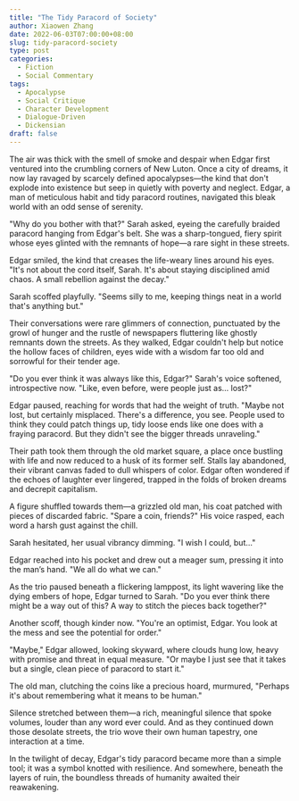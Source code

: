 ```yaml
---
title: "The Tidy Paracord of Society"
author: Xiaowen Zhang
date: 2022-06-03T07:00:00+08:00
slug: tidy-paracord-society
type: post
categories:
  - Fiction
  - Social Commentary
tags:
  - Apocalypse
  - Social Critique
  - Character Development
  - Dialogue-Driven
  - Dickensian
draft: false
---
```


The air was thick with the smell of smoke and despair when Edgar first ventured into the crumbling corners of New Luton. Once a city of dreams, it now lay ravaged by scarcely defined apocalypses—the kind that don't explode into existence but seep in quietly with poverty and neglect. Edgar, a man of meticulous habit and tidy paracord routines, navigated this bleak world with an odd sense of serenity. 

"Why do you bother with that?" Sarah asked, eyeing the carefully braided paracord hanging from Edgar's belt. She was a sharp-tongued, fiery spirit whose eyes glinted with the remnants of hope—a rare sight in these streets. 

Edgar smiled, the kind that creases the life-weary lines around his eyes. "It's not about the cord itself, Sarah. It's about staying disciplined amid chaos. A small rebellion against the decay."

Sarah scoffed playfully. "Seems silly to me, keeping things neat in a world that's anything but."

Their conversations were rare glimmers of connection, punctuated by the growl of hunger and the rustle of newspapers fluttering like ghostly remnants down the streets. As they walked, Edgar couldn't help but notice the hollow faces of children, eyes wide with a wisdom far too old and sorrowful for their tender age.

"Do you ever think it was always like this, Edgar?" Sarah's voice softened, introspective now. "Like, even before, were people just as... lost?"

Edgar paused, reaching for words that had the weight of truth. "Maybe not lost, but certainly misplaced. There's a difference, you see. People used to think they could patch things up, tidy loose ends like one does with a fraying paracord. But they didn't see the bigger threads unraveling."

Their path took them through the old market square, a place once bustling with life and now reduced to a husk of its former self. Stalls lay abandoned, their vibrant canvas faded to dull whispers of color. Edgar often wondered if the echoes of laughter ever lingered, trapped in the folds of broken dreams and decrepit capitalism.

A figure shuffled towards them—a grizzled old man, his coat patched with pieces of discarded fabric. "Spare a coin, friends?" His voice rasped, each word a harsh gust against the chill.

Sarah hesitated, her usual vibrancy dimming. "I wish I could, but..." 

Edgar reached into his pocket and drew out a meager sum, pressing it into the man’s hand. "We all do what we can."

As the trio paused beneath a flickering lamppost, its light wavering like the dying embers of hope, Edgar turned to Sarah. "Do you ever think there might be a way out of this? A way to stitch the pieces back together?"

Another scoff, though kinder now. "You're an optimist, Edgar. You look at the mess and see the potential for order."

"Maybe," Edgar allowed, looking skyward, where clouds hung low, heavy with promise and threat in equal measure. "Or maybe I just see that it takes but a single, clean piece of paracord to start it."

The old man, clutching the coins like a precious hoard, murmured, "Perhaps it's about remembering what it means to be human."

Silence stretched between them—a rich, meaningful silence that spoke volumes, louder than any word ever could. And as they continued down those desolate streets, the trio wove their own human tapestry, one interaction at a time.

In the twilight of decay, Edgar's tidy paracord became more than a simple tool; it was a symbol knotted with resilience. And somewhere, beneath the layers of ruin, the boundless threads of humanity awaited their reawakening.